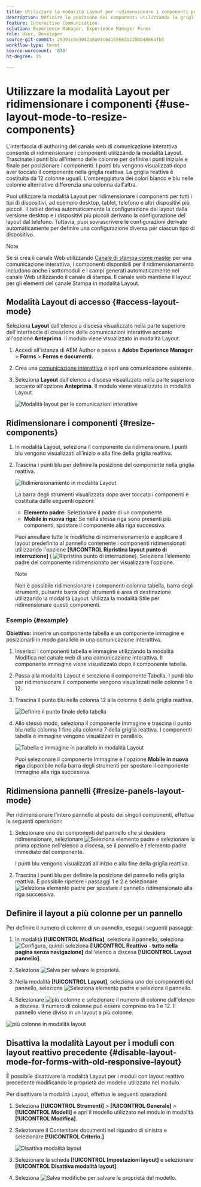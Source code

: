 ```yaml
---
title: Utilizzare la modalità Layout per ridimensionare i componenti per la comunicazione interattiva
description: Definire la posizione dei componenti utilizzando la griglia reattiva disponibile in modalità Layout
feature: Interactive Communication
solution: Experience Manager, Experience Manager Forms
role: User, Developer
source-git-commit: 29391c8e3042a8a04c64165663a228bb4886afb5
workflow-type: tm+mt
source-wordcount: '878'
ht-degree: 1%

---
```


# Utilizzare la modalità Layout per ridimensionare i componenti {#use-layout-mode-to-resize-components}

L’interfaccia di authoring del canale web di comunicazione interattiva consente di ridimensionare i componenti utilizzando la modalità Layout. Trascinate i punti blu all&#39;interno delle colonne per definire i punti iniziale e finale per posizionare i componenti. I punti blu vengono visualizzati dopo aver toccato il componente nella griglia reattiva. La griglia reattiva è costituita da 12 colonne uguali. L&#39;ombreggiatura dei colori bianco e blu nelle colonne alternative differenzia una colonna dall&#39;altra.

Puoi utilizzare la modalità Layout per ridimensionare i componenti per tutti i tipi di dispositivi, ad esempio desktop, tablet, telefono e altri dispositivi più piccoli. Il tablet deriva automaticamente la configurazione del layout dalla versione desktop e i dispositivi più piccoli derivano la configurazione del layout dal telefono. Tuttavia, puoi sovrascrivere le configurazioni derivate automaticamente per definire una configurazione diversa per ciascun tipo di dispositivo.

>[!NOTE]
>
>Se si crea il canale Web utilizzando [Canale di stampa come master](../../forms/using/create-interactive-communication.md) per una comunicazione interattiva, i componenti disponibili per il ridimensionamento includono anche i sottomoduli e i campi generati automaticamente nel canale Web utilizzando il canale di stampa. Il canale web mantiene il layout per gli elementi del canale Stampa in modalità Layout.

## Modalità Layout di accesso {#access-layout-mode}

Seleziona **Layout** dall&#39;elenco a discesa visualizzato nella parte superiore dell&#39;interfaccia di creazione delle comunicazioni interattive accanto all&#39;opzione **Anteprima**. Il modulo viene visualizzato in modalità Layout.

1. Accedi all&#39;istanza di AEM Author e passa a **Adobe Experience Manager** > **Forms** > **Forms e documenti**.
1. Crea una [comunicazione interattiva](../../forms/using/create-interactive-communication.md) o apri una comunicazione esistente.
1. Seleziona **Layout** dall&#39;elenco a discesa visualizzato nella parte superiore accanto all&#39;opzione **Anteprima**. Il modulo viene visualizzato in modalità Layout.

   ![Modalità layout per le comunicazioni interattive](assets/layout_mode_ic_new.png)

## Ridimensionare i componenti {#resize-components}

1. In modalità Layout, seleziona il componente da ridimensionare. I punti blu vengono visualizzati all’inizio e alla fine della griglia reattiva.
1. Trascina i punti blu per definire la posizione del componente nella griglia reattiva.

   ![Ridimensionamento in modalità Layout](assets/layout_mode_resize_new_updated.png)

   La barra degli strumenti visualizzata dopo aver toccato i componenti è costituita dalle seguenti opzioni:

   * **Elemento padre:** Selezionare il padre di un componente.
   * **Mobile in nuova riga:** Se nella stessa riga sono presenti più componenti, spostare il componente alla riga successiva.

   Puoi annullare tutte le modifiche di ridimensionamento e applicare il layout predefinito al pannello contenente i componenti ridimensionati utilizzando l&#39;opzione **[!UICONTROL Ripristina layout punto di interruzione]** ( ![Ripristina punto di interruzione](assets/reverttopreviouslypublishedversion.png)). Seleziona l’elemento padre del componente ridimensionato per visualizzare l’opzione.

   >[!NOTE]
   >
   >Non è possibile ridimensionare i componenti colonna tabella, barra degli strumenti, pulsante barra degli strumenti e area di destinazione utilizzando la modalità Layout. Utilizza la modalità Stile per ridimensionare questi componenti.

### Esempio {#example}

**Obiettivo:** inserire un componente tabella e un componente immagine e posizionarli in modo parallelo in una comunicazione interattiva.

1. Inserisci i componenti tabella e immagine utilizzando la modalità Modifica nel canale web di una comunicazione interattiva. Il componente immagine viene visualizzato dopo il componente tabella.
1. Passa alla modalità Layout e seleziona il componente Tabella. I punti blu per ridimensionare il componente vengono visualizzati nelle colonne 1 e 12.
1. Trascina il punto blu nella colonna 12 alla colonna 6 della griglia reattiva.

   ![Definire il punto finale della tabella](assets/layout_mode_end_point_table_new.png)

1. Allo stesso modo, seleziona il componente Immagine e trascina il punto blu nella colonna 1 fino alla colonna 7 della griglia reattiva. I componenti tabella e immagine vengono visualizzati in parallelo.

   ![Tabella e immagine in parallelo in modalità Layout](assets/table_image_parallel_new.png)

   Puoi selezionare il componente Immagine e l&#39;opzione **Mobile in nuova riga** disponibile nella barra degli strumenti per spostare il componente Immagine alla riga successiva.

## Ridimensiona pannelli {#resize-panels-layout-mode}

Per ridimensionare l’intero pannello al posto dei singoli componenti, effettua le seguenti operazioni:

1. Selezionare uno dei componenti del pannello che si desidera ridimensionare, selezionare ![Seleziona elemento padre](assets/select_parent_icon.svg) e selezionare la prima opzione nell&#39;elenco a discesa, se il pannello è l&#39;elemento padre immediato del componente.

   I punti blu vengono visualizzati all’inizio e alla fine della griglia reattiva.

1. Trascina i punti blu per definire la posizione del pannello nella griglia reattiva.
È possibile ripetere i passaggi 1 e 2 e selezionare ![Seleziona elemento padre](assets/float_to_new_line_icon.svg) per spostare il pannello ridimensionato alla riga successiva.

## Definire il layout a più colonne per un pannello

Per definire il numero di colonne di un pannello, esegui i seguenti passaggi:

1. In modalità **[!UICONTROL Modifica]**, seleziona il pannello, seleziona ![Configura](assets/configure_icon.png), quindi seleziona **[!UICONTROL Reattivo - tutto nella pagina senza navigazione]** dall&#39;elenco a discesa **[!UICONTROL Layout pannello]**.

1. Seleziona ![Salva](assets/save_icon.svg) per salvare le proprietà.

1. Nella modalità **[!UICONTROL Layout]**, seleziona uno dei componenti del pannello, seleziona ![Seleziona elemento padre](assets/select_parent_icon.svg) e seleziona il pannello.

1. Selezionare ![più colonne](assets/multi-column.svg) e selezionare il numero di colonne dall&#39;elenco a discesa. Il numero di colonne può essere compreso tra 1 e 12. Il pannello viene diviso in un layout a più colonne.

![più colonne in modalità layout](assets/multi-column-layout.png)

## Disattiva la modalità Layout per i moduli con layout reattivo precedente {#disable-layout-mode-for-forms-with-old-responsive-layout}

È possibile disattivare la modalità Layout per i moduli con layout reattivo precedente modificando le proprietà del modello utilizzato nel modulo.

Per disattivare la modalità Layout, effettua le seguenti operazioni:

1. Seleziona **[!UICONTROL Strumenti]** > **[!UICONTROL Generale]** > **[!UICONTROL Modelli]** e apri il modello utilizzato nel modulo in modalità **[!UICONTROL Modifica]**.
1. Selezionare il Contenitore documenti nel riquadro di sinistra e selezionare **[!UICONTROL Criterio.]**

   ![Disattiva modalità layout](assets/policy_disable_layout_mode.png)

1. Selezionare la scheda **[!UICONTROL Impostazioni layout]** e selezionare **[!UICONTROL Disattiva modalità layout]**.
1. Seleziona ![Salva modifiche](assets/save_icon.png) per salvare le proprietà del modello.
